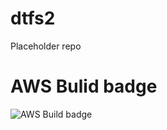 # dtfs2
Placeholder repo

# AWS Bulid badge

![AWS Build badge](https://codebuild.eu-west-2.amazonaws.com/badges?uuid=eyJlbmNyeXB0ZWREYXRhIjoiSCtEaG55WDRnelpIclk4NzAzWWE5ZVp4alB2RHJtQU9rUXgzT2ZaTW1jbDhUd3RLUDFBMGhjTHpocGRlVThzUGxoUXErUUR4cmZFYkFQU3haKzNNT21rPSIsIml2UGFyYW1ldGVyU3BlYyI6IkRTemxBeUhUWDVxSG1IZEEiLCJtYXRlcmlhbFNldFNlcmlhbCI6MX0%3D&branch=master)

